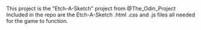 This project is the "Etch-A-Sketch" project from @The_Odin_Project
Included in the repo  are the Etch-A-Sketch .html .css and .js files all needed
for the game to function.
